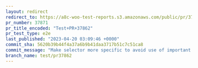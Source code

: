 ```yaml
---
layout: redirect
redirect_to: https://a8c-woo-test-reports.s3.amazonaws.com/public/pr/37871/e2e/index.html
pr_number: 37871
pr_title_encoded: "Test+PR+37862"
pr_test_type: e2e
last_published: "2023-04-20 03:09:46 +0000"
commit_sha: 5620b39b44f4a37a6b9b41daa3717b51c7c51ca8
commit_message: "Make selector more specific to avoid use of important. Use existing v…"
branch_name: test/pr37862
---
```

